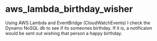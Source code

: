 # aws_lambda_birthday_wisher
Using AWS Lambda and EventBridge (CloudWatchEvents) I check the Dynamo NoSQL db to see if its someones birthday. If it is, a notificaion would be sent out wishing that person a happy birthday.
